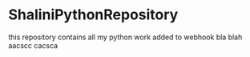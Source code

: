 # ShaliniPythonRepository
this repository contains all my python work
added to webhook
bla blah
aacscc
cacsca
